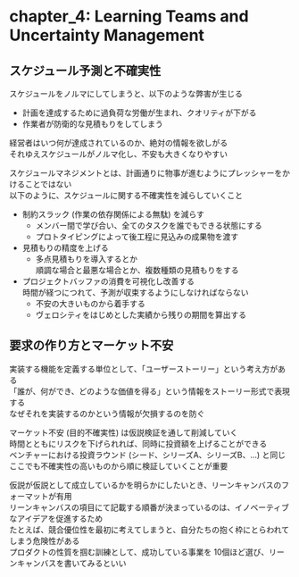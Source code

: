 # chapter_4: Learning Teams and Uncertainty Management

## スケジュール予測と不確実性

スケジュールをノルマにしてしまうと、以下のような弊害が生じる

- 計画を達成するために過負荷な労働が生まれ、クオリティが下がる
- 作業者が防衛的な見積もりをしてしまう

経営者はいつ何が達成されているのか、絶対の情報を欲しがる  
それゆえスケジュールがノルマ化し、不安も大きくなりやすい

スケジュールマネジメントとは、計画通りに物事が進むようにプレッシャーをかけることではない  
以下のように、スケジュールに関する不確実性を減らしていくこと

- 制約スラック (作業の依存関係による無駄) を減らす
  - メンバー間で学び合い、全てのタスクを誰でもできる状態にする
  - プロトタイピングによって後工程に見込みの成果物を渡す
- 見積もりの精度を上げる
  - 多点見積もりを導入するとか  
    順調な場合と最悪な場合とか、複数種類の見積もりをする
- プロジェクトバッファの消費を可視化し改善する  
  時間が経つにつれて、予測が収束するようにしなければならない
  - 不安の大きいものから着手する
  - ヴェロシティをはじめとした実績から残りの期間を算出する

## 要求の作り方とマーケット不安

実装する機能を定義する単位として、「ユーザーストーリー」という考え方がある  
「誰が、何ができ、どのような価値を得る」という情報をストーリー形式で表現する  
なぜそれを実装するのかという情報が欠損するのを防ぐ

マーケット不安 (目的不確実性) は仮説検証を通して削減していく  
時間とともにリスクを下げられれば、同時に投資額を上げることができる  
ベンチャーにおける投資ラウンド (シード、シリーズA、シリーズB、...) と同じ  
ここでも不確実性の高いものから順に検証していくことが重要

仮説が仮説として成立しているかを明らかにしたいとき、リーンキャンバスのフォーマットが有用  
リーンキャンバスの項目にて記載する順番が決まっているのは、イノベーティブなアイデアを促進するため  
たとえば、競合優位性を最初に考えてしまうと、自分たちの抱く枠にとらわれてしまう危険性がある  
プロダクトの性質を掴む訓練として、成功している事業を 10個ほど選び、リーンキャンバスを書いてみるといい
